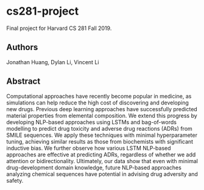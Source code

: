 # cs281-project
Final project for Harvard CS 281 Fall 2019.  

## Authors  
Jonathan Huang, Dylan Li, Vincent Li

## Abstract  
Computational approaches have recently become popular in medicine, as simulations can help reduce the high cost of discovering and developing new drugs. Previous deep learning approaches have successfully predicted material properties from elemental composition. We extend this progress by developing NLP-based approaches using LSTMs and bag-of-words modelling to predict drug toxicity and adverse drug reactions (ADRs) from SMILE sequences. We apply these techniques with minimal hyperparameter tuning, achieving similar results as those from biochemists with significant inductive bias. We further observe how various LSTM NLP-based approaches are effective at predicting ADRs, regardless of whether we add attention or bidirectionality. Ultimately, our data show that even with minimal drug-development domain knowledge, future NLP-based approaches analyzing chemical sequences have potential in advising drug adversity and safety.
